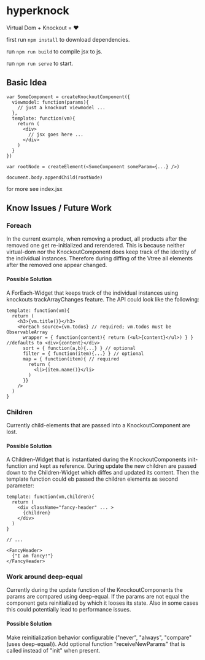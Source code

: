 # hyperknock
Virtual Dom + Knockout = ❤️️

first run `npm install` to download dependencies.

run `npm run build` to compile jsx to js.

run `npm run serve` to start.

## Basic Idea

```
var SomeComponent = createKnockoutComponent({
  viewmodel: function(params){
    // just a knockout viewmodel ...
  },
  template: function(vm){
    return (
      <div>
        // jsx goes here ...
      </div>
    )
  }
})

var rootNode = createElement(<SomeComponent someParam={...} />)

document.body.appendChild(rootNode)
```

for more see index.jsx

## Know Issues / Future Work

### Foreach

In the current example, when removing a product, all products after the removed one get re-initialized and rerendered. This is because neither virtual-dom nor the KnockoutComponent does keep track of the identity of the individual instances. Therefore during diffing of the Vtree all elements after the removed one appear changed.

#### Possible Solution

A ForEach-Widget that keeps track of the individual instances using knockouts trackArrayChanges feature. The API could look like the following:

```
template: function(vm){
  return (
    <h3>{vm.title()}</h3>
    <ForEach source={vm.todos} // required; vm.todos must be ObservableArray
      wrapper = { function(content){ return (<ul>{content}</ul>) } } //defaults to <div>{content}</div>
      sort = { function(a,b){...} } // optional
      filter = { function(item){...} } // optional
      map = { function(item){ // required 
        return (
          <li>{item.name()}</li>
        )
      }}
    />
  )
}
```

### Children

Currently child-elements that are passed into a KnockoutComponent are lost.

#### Possible Solution

A Children-Widget that is instantiated during the KnockoutComponents init-function and kept as reference. During update the new children are passed down to the Children-Widget which diffes and updated its content. Then the template function could eb passed the children elements as second parameter:

```
template: function(vm,children){
  return (
    <div className="fancy-header" ... >
      {children}
    </div>
  )
}

// ...

<FancyHeader>
  {"I am fancy!"}
</FancyHeader>
```

### Work around deep-equal

Currently during the update function of the KnockoutComponents the params are compared using deep-equal. If the params are not equal the component gets reinitialized by which it looses its state. Also in some cases this could potentially lead to performance issues.

#### Possible Solution

Make reinitialization behavior configurable ("never", "always", "compare" (uses deep-equal)). Add optional function "receiveNewParams" that is called instead of "init" when present.
